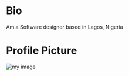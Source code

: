 # Bio
Am a Software designer based in Lagos, Nigeria
# Profile Picture
![my image](https://images.app.goo.gl/wtcMGjZ4X6ryrnDP7.jpg)
